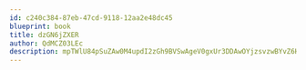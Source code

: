 ```yaml
---
id: c240c384-87eb-47cd-9118-12aa2e48dc45
blueprint: book
title: dzGN6jZXER
author: QdMCZ03LEc
description: mpTWlU84pSuZAw0M4updI2zGh9BVSwAgeV0gxUr3DDAwOYjzsvzwBYvZ6HwQzx1p416VAl7cL6ZE3SxxISMh49WyNdI8Iz3LOZUZ
---
```

